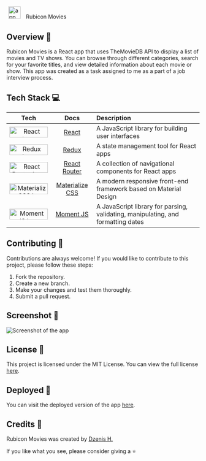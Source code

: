 ##

<img src="https://raw.githubusercontent.com/dzenis-h/reactive-movies/master/public/favicon.ico" alt="app logo" width="32" height="32" style="padding: 5px 10px 5px 5px"> Rubicon Movies

##

## Overview 📝 ##

Rubicon Movies is a React app that uses TheMovieDB API to display a list of movies and TV shows. You can browse through different categories, search for your favorite titles, and view detailed information about each movie or show. This app was created as a task assigned to me as a part of a job interview process.

## Tech Stack 💻 ##

| Tech | Docs | Description |
| :---: | :---: | :--- |
| <img src="https://img.shields.io/badge/-React-blue?logo=react&logoColor=white&style=for-the-badge" alt="React logo" width="100" height="28"> | [React](https://reactjs.org/docs/getting-started.html) | A JavaScript library for building user interfaces |
| <img src="https://img.shields.io/badge/-Redux-purple?logo=redux&logoColor=white&style=for-the-badge" alt="Redux logo" width="100" height="28"> | [Redux](https://redux.js.org/introduction/getting-started) | A state management tool for React apps |
| <img src="https://img.shields.io/badge/-React%20Router-brightgreen?logo=react-router&logoColor=white&style=for-the-badge" alt="React Router logo" width="100" height="28"> | [React Router](https://reactrouter.com/web/guides/quick-start) | A collection of navigational components for React apps |
| <img src="https://img.shields.io/badge/-Materialize%20CSS-red?logo=materialize-css&logoColor=white&style=for-the-badge" alt="Materialize CSS logo" width="100" height="28"> | [Materialize CSS](https://materializecss.com/getting-started.html) | A modern responsive front-end framework based on Material Design |
| <img src="https://img.shields.io/badge/-Moment%20JS-yellow?logo=moment.js&logoColor=white&style=for-the-badge" alt="Moment JS logo" width="100" height="28"> | [Moment JS](https://momentjs.com/docs/) | A JavaScript library for parsing, validating, manipulating, and formatting dates |

## Contributing 🙌 ##

Contributions are always welcome! If you would like to contribute to this project, please follow these steps:
1. Fork the repository.
2. Create a new branch.
3. Make your changes and test them thoroughly.
4. Submit a pull request.

## Screenshot 📸 ##

![Screenshot of the app](https://raw.githubusercontent.com/dzenis-h/reactive-movies/master/final.jpg?export=view)

## License 📄 ##

This project is licensed under the MIT License. You can view the full license [here](https://docs.google.com/document/d/11WK7tVoTFRMcWCuGZQCRWxEsDUEJ_6ArtfV-NjWcBCU/edit?usp=sharing).

## Deployed 🚀 ##

You can visit the deployed version of the app [here](https://reactive-movies.web.app).

## Credits 👏 ##

Rubicon Movies was created by [Dzenis H.](https://www.dzenis.tech)

If you like what you see, please consider giving a ⭐️

